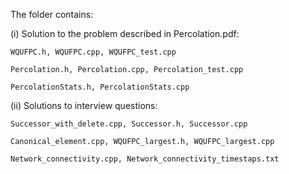 The folder contains:

(i) Solution to the problem described in Percolation.pdf:

    WQUFPC.h, WQUFPC.cpp, WQUFPC_test.cpp
    
    Percolation.h, Percolation.cpp, Percolation_test.cpp
    
    PercolationStats.h, PercolationStats.cpp  

(ii) Solutions to interview questions:
    
    Successor_with_delete.cpp, Successor.h, Successor.cpp  
    
    Canonical_element.cpp, WQUFPC_largest.h, WQUFPC_largest.cpp
    
    Network_connectivity.cpp, Network_connectivity_timestaps.txt  
